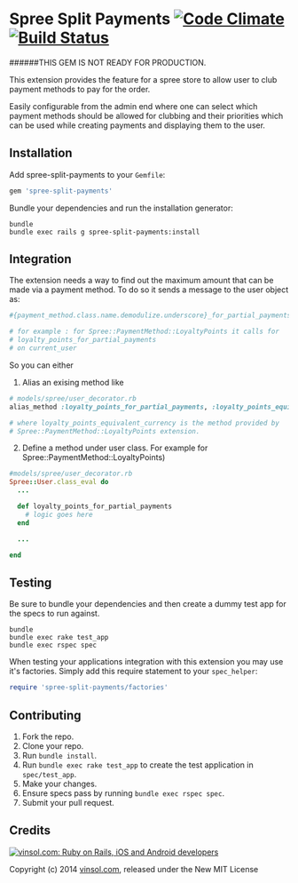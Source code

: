 Spree Split Payments [![Code Climate](https://codeclimate.com/github/vinsol/spree-split-payments.png)](https://codeclimate.com/github/vinsol/spree-split-payments) [![Build Status](https://travis-ci.org/vinsol/spree-split-payments.png?branch=master)](https://travis-ci.org/vinsol/spree-split-payments)
=========================

######THIS GEM IS NOT READY FOR PRODUCTION.

This extension provides the feature for a spree store to allow user to club payment methods to pay for the order.

Easily configurable from the admin end where one can select which payment methods should be allowed for clubbing and their priorities which can be used while creating payments and displaying them to the user.

Installation
------------

Add spree-split-payments to your `Gemfile`:

```ruby
gem 'spree-split-payments'
```

Bundle your dependencies and run the installation generator:

```shell
bundle
bundle exec rails g spree-split-payments:install
```

Integration
-----------
The extension needs a way to find out the maximum amount that can be made via a payment method. To do so it sends a message to the user object as:

```ruby
#{payment_method.class.name.demodulize.underscore}_for_partial_payments

# for example : for Spree::PaymentMethod::LoyaltyPoints it calls for
# loyalty_points_for_partial_payments
# on current_user
```

So you can either

1) Alias an exising method like
```ruby
# models/spree/user_decorator.rb
alias_method :loyalty_points_for_partial_payments, :loyalty_points_equivalent_currency

# where loyalty_points_equivalent_currency is the method provided by
# Spree::PaymentMethod::LoyaltyPoints extension.
```

2) Define a method under user class. For example for Spree::PaymentMethod::LoyaltyPoints)
```ruby
#models/spree/user_decorator.rb
Spree::User.class_eval do
  ...

  def loyalty_points_for_partial_payments
    # logic goes here
  end

  ...

end
```

Testing
-------

Be sure to bundle your dependencies and then create a dummy test app for the specs to run against.

```shell
bundle
bundle exec rake test_app
bundle exec rspec spec
```

When testing your applications integration with this extension you may use it's factories.
Simply add this require statement to your `spec_helper`:

```ruby
require 'spree-split-payments/factories'
```

Contributing
------------

1. Fork the repo.
2. Clone your repo.
3. Run `bundle install`.
4. Run `bundle exec rake test_app` to create the test application in `spec/test_app`.
5. Make your changes.
6. Ensure specs pass by running `bundle exec rspec spec`.
7. Submit your pull request.


Credits
-------

[![vinsol.com: Ruby on Rails, iOS and Android developers](http://vinsol.com/vin_logo.png "Ruby on Rails, iOS and Android developers")](http://vinsol.com)

Copyright (c) 2014 [vinsol.com](http://vinsol.com "Ruby on Rails, iOS and Android developers"), released under the New MIT License
